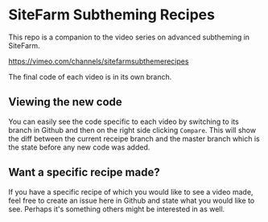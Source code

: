 # SiteFarm Subtheming Recipes

This repo is a companion to the video series on advanced subtheming in SiteFarm.

https://vimeo.com/channels/sitefarmsubthemerecipes

The final code of each video is in its own branch.

## Viewing the new code

You can easily see the code specific to each video by switching to its branch in
Github and then on the right side clicking `Compare`. This will show the diff
between the current receipe branch and the master branch which is the state
before any new code was added.

## Want a specific recipe made?

If you have a specific recipe of which you would like to see a video made, feel
free to create an issue here in Github and state what you would like to see.
Perhaps it's something others might be interested in as well.
